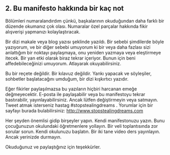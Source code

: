 2\. Bu manifesto hakkında bir kaç not
------

Bölümleri numaralandırdım çünkü, başkalarının okuduğundan daha farklı bir düzende okumanız çok olası. Numaralar özel parçalar hakkında fikir alışverişi yapmanızı kolaylaştıracak.

Bir dizi makale veya blog yazısı şeklinde yazıldı. Bir sebebi şimdilerde böyle yazıyorum, ve bir diğer sebebi umuyorum ki bir veya daha fazlası sizi anlattığım bir noktayı paylaşmaya, onu yeniden yazmaya veya eleştirmeye itecek. Bir yan etki olarak biraz tekrar içeriyor. Bunun için beni affedebileceğinizi umuyorum. Atlayarak okuyabilirsiniz.

Bu bir reçete değildir. Bir kılavuz değildir. Yankı yapacak ve söyleşiler, sohbetler başlatacağını umduğum, bir dizi kışkırtıcı yazıdır.

Eğer fikirler paylaşılmazsa bu yazıların hiçbiri harcanan emeğe değmeyecektir. E-posta ile paylaşabilir veya bu manifestoyu tekrar bastırabilir, yayınlayabilirsiniz. Ancak lütfen değiştirmeyin veya satmayın. Tweet atmak isterseniz hastag #stopstealingdreams . Yorumlar için bir sayfayı burada bulabilirsiniz: http://www.stopstealingdreams.com

Her şeyden önemlisi gidip birşeyler yapın. Kendi manifestonuzu yazın. Bunu çocuğunuzun okulundaki öğretmenlere yollayın. Bir veli toplantısında zor sorular sorun. Kendi okulunuzu başlatın. Bir iki tane video ders yayınlayın. Ancak yerinizde durmayın.

Okuduğunuz ve paylaştığınız için teşekkürler.
